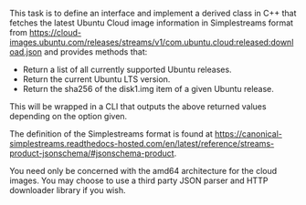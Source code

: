 This task is to define an interface and implement a derived class in C++ that fetches the latest Ubuntu Cloud image information in Simplestreams format from
https://cloud-images.ubuntu.com/releases/streams/v1/com.ubuntu.cloud:released:download.json
and provides methods that:

* Return a list of all currently supported Ubuntu releases.
* Return the current Ubuntu LTS version.
* Return the sha256 of the disk1.img item of a given Ubuntu release.

This will be wrapped in a CLI that outputs the above returned values depending on the option given.

The definition of the Simplestreams format is found at
https://canonical-simplestreams.readthedocs-hosted.com/en/latest/reference/streams-product-jsonschema/#jsonschema-product.

You need only be concerned with the amd64 architecture for the cloud images. 
You may choose to use a third party JSON parser and HTTP downloader library if you wish.